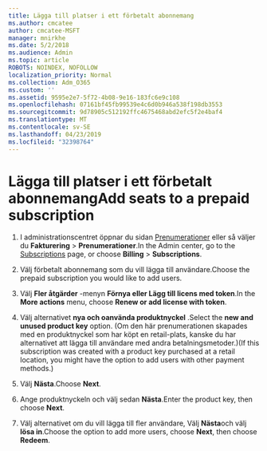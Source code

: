 ```yaml
---
title: Lägga till platser i ett förbetalt abonnemang
ms.author: cmcatee
author: cmcatee-MSFT
manager: mnirkhe
ms.date: 5/2/2018
ms.audience: Admin
ms.topic: article
ROBOTS: NOINDEX, NOFOLLOW
localization_priority: Normal
ms.collection: Adm_O365
ms.custom: ''
ms.assetid: 9595e2e7-5f72-4b08-9e16-183fc6e9c108
ms.openlocfilehash: 07161bf45fb99539e4c6d0b946a538f198db3553
ms.sourcegitcommit: 9d78905c512192ffc4675468abd2efc5f2e4baf4
ms.translationtype: MT
ms.contentlocale: sv-SE
ms.lasthandoff: 04/23/2019
ms.locfileid: "32398764"
---
```

# <a name="add-seats-to-a-prepaid-subscription"></a><span data-ttu-id="f4ed3-102">Lägga till platser i ett förbetalt abonnemang</span><span class="sxs-lookup"><span data-stu-id="f4ed3-102">Add seats to a prepaid subscription</span></span>

1. <span data-ttu-id="f4ed3-103">I administrationscentret öppnar du sidan [Prenumerationer](https://go.microsoft.com/fwlink/p/?linkid=842054) eller så väljer du **Fakturering** \> **Prenumerationer**.</span><span class="sxs-lookup"><span data-stu-id="f4ed3-103">In the Admin center, go to the [Subscriptions](https://go.microsoft.com/fwlink/p/?linkid=842054) page, or choose **Billing** \> **Subscriptions**.</span></span>
    
2. <span data-ttu-id="f4ed3-104">Välj förbetalt abonnemang som du vill lägga till användare.</span><span class="sxs-lookup"><span data-stu-id="f4ed3-104">Choose the prepaid subscription you would like to add users.</span></span>
    
3. <span data-ttu-id="f4ed3-105">Välj **Fler åtgärder** -menyn **Förnya eller Lägg till licens med token**.</span><span class="sxs-lookup"><span data-stu-id="f4ed3-105">In the **More actions** menu, choose **Renew or add license with token**.</span></span>
    
4. <span data-ttu-id="f4ed3-106">Välj alternativet **nya och oanvända produktnyckel** .</span><span class="sxs-lookup"><span data-stu-id="f4ed3-106">Select the **new and unused product key** option.</span></span> <span data-ttu-id="f4ed3-107">(Om den här prenumerationen skapades med en produktnyckel som har köpt en retail-plats, kanske du har alternativet att lägga till användare med andra betalningsmetoder.)</span><span class="sxs-lookup"><span data-stu-id="f4ed3-107">(If this subscription was created with a product key purchased at a retail location, you might have the option to add users with other payment methods.)</span></span> 
    
5. <span data-ttu-id="f4ed3-108">Välj **Nästa**.</span><span class="sxs-lookup"><span data-stu-id="f4ed3-108">Choose **Next**.</span></span>
    
6. <span data-ttu-id="f4ed3-109">Ange produktnyckeln och välj sedan **Nästa**.</span><span class="sxs-lookup"><span data-stu-id="f4ed3-109">Enter the product key, then choose **Next**.</span></span>
    
7. <span data-ttu-id="f4ed3-110">Välj alternativet om du vill lägga till fler användare, Välj **Nästa**och välj **lösa in**.</span><span class="sxs-lookup"><span data-stu-id="f4ed3-110">Choose the option to add more users, choose **Next**, then choose **Redeem**.</span></span>
    


